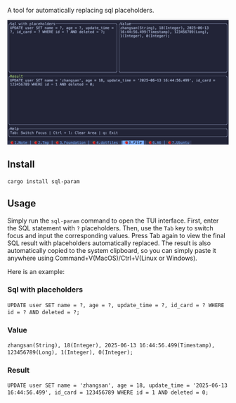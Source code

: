 A tool for automatically replacing sql placeholders.

![demo](img/demo.png)

## Install

```bash
cargo install sql-param
```

## Usage

Simply run the `sql-param` command to open the TUI interface.
First, enter the SQL statement with `?` placeholders. Then, use the `Tab` key to switch focus and input the corresponding
values. Press Tab again to view the final SQL result with placeholders automatically replaced. The result is also
automatically copied to the system clipboard, so you can simply paste it anywhere using Command+V(MacOS)/Ctrl+V(Linux or Windows).

Here is an example:

### Sql with placeholders

```code
UPDATE user SET name = ?, age = ?, update_time = ?, id_card = ? WHERE id = ? AND deleted = ?;
```

### Value

```code
zhangsan(String), 18(Integer), 2025-06-13 16:44:56.499(Timestamp), 123456789(Long), 1(Integer), 0(Integer);
```

### Result

```code
UPDATE user SET name = 'zhangsan', age = 18, update_time = '2025-06-13 16:44:56.499', id_card = 123456789 WHERE id = 1 AND deleted = 0;
```